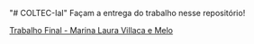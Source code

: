 "# COLTEC-IaI"
Façam a entrega do trabalho nesse repositório!

[Trabalho Final - Marina Laura Villaca e Melo][def]

[def]: C:/Users/Usuario/Downloads/TrabalhoFinal_MarinaLauraVillacaeMelo
